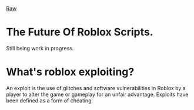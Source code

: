 [Raw](raw)

# The Future Of Roblox Scripts.
Still being work in progress.

# What's roblox exploiting?
An exploit is the use of glitches and software vulnerabilities in Roblox by a player to alter the game or gameplay for an unfair advantage. Exploits have been defined as a form of cheating.